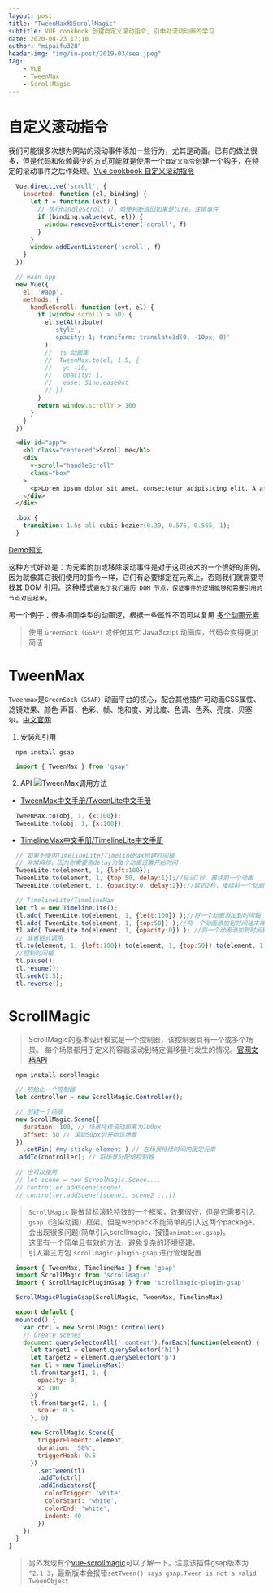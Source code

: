 ```yaml
---
layout: post
title: "TweenMax和ScrollMagic"
subtitle: VUE cookbook 创建自定义滚动指令, 引申对滚动动画的学习
date: 2020-08-23 17:10
author: "mipaifu328"
header-img: "img/in-post/2019-03/sea.jpeg"
tag: 
    - VUE
    - TweenMax
    - ScrollMagic
---
```


# 自定义滚动指令

我们可能很多次想为网站的滚动事件添加一些行为，尤其是动画。已有的做法很多，但是代码和依赖最少的方式可能就是使用一个`自定义指令`创建一个钩子，在特定的滚动事件之后作处理。[Vue cookbook 自定义滚动指令](https://cn.vuejs.org/v2/cookbook/creating-custom-scroll-directives.html)
``` js
  Vue.directive('scroll', {
    inserted: function (el, binding) {
      let f = function (evt) {
        // 执行handleScroll（），顺便判断返回如果是ture，注销事件
        if (binding.value(evt, el)) {
          window.removeEventListener('scroll', f)
        }
      }
      window.addEventListener('scroll', f)
    }
  })

  // main app
  new Vue({
    el: '#app',
    methods: {
      handleScroll: function (evt, el) {
        if (window.scrollY > 50) {
          el.setAttribute(
            'style',
            'opacity: 1; transform: translate3d(0, -10px, 0)'
          )
          //  js 动画库
          //  TweenMax.to(el, 1.5, {
          //   y: -10,
          //   opacity: 1,
          //   ease: Sine.easeOut
          // })
        }
        return window.scrollY > 100
      }
    }
  })
```
``` html
  <div id="app">
    <h1 class="centered">Scroll me</h1>
    <div
      v-scroll="handleScroll"
      class="box"
    >
      <p>Lorem ipsum dolor sit amet, consectetur adipisicing elit. A atque amet harum aut ab veritatis earum porro praesentium ut corporis. Quasi provident dolorem officia iure fugiat, eius mollitia sequi quisquam.</p>
    </div>
  </div>
```
``` css
  .box {
    transition: 1.5s all cubic-bezier(0.39, 0.575, 0.565, 1);
  }
```

[Demo预览](https://codepen.io/sdras/pen/983220ed949ac670dff96bdcaf9d3338)

这种方式好处是：为元素附加或移除滚动事件是对于这项技术的一个很好的用例，因为就像其它我们使用的指令一样，它们有必要绑定在元素上，否则我们就需要寻找其 DOM 引用。这种模式`避免了我们遍历 DOM 节点，保证事件的逻辑能够和需要引用的节点对应起来`。  

另一个例子：很多相同类型的动画逻，根据一些属性不同可以复用 [多个动画元素](https://codepen.io/sdras/pen/NyQRXO)

> 使用 `GreenSock (GSAP)` 或任何其它 JavaScript 动画库，代码会变得更加简洁

# TweenMax
`Tweenmax`是`GreenSock（GSAP）`动画平台的核心，配合其他插件可动画CSS属性、滤镜效果、颜色 声音、色彩、帧、饱和度、对比度、色调、色系、亮度、贝塞尔。[中文官网](https://www.tweenmax.com.cn/)

1. 安装和引用  
  ``` shell
    npm install gsap
  ```
  ``` js
    import { TweenMax } from 'gsap'
  ```
2. API 
  ![TweenMax调用方法](https://www.tweenmax.com.cn/templets/default/images/tweenmax-started-01.png)  
  - [TweenMax中文手册/TweenLite中文手册](https://www.tweenmax.com.cn/api/tweenmax/)   
  ``` js
    TweenMax.to(obj, 1, {x:100});
    TweenLite.to(obj, 1, {x:100});
  ```  
  - [TimelineMax中文手册/TimelineLite中文手册](https://www.tweenmax.com.cn/api/timelinemax/)  
  ``` js
    // 如果不使用TimelineLite/TimelineMax创建时间轴
    // 非常麻烦，因为你需要用delay为每个动画设置开始时间
    TweenLite.to(element, 1, {left:100});
    TweenLite.to(element, 1, {top:50, delay:1});//延迟1秒，接续前一个动画
    TweenLite.to(element, 1, {opacity:0, delay:2});//延迟2秒，接续前一个动画
  ```
  ``` js
    // TimelineLite/TimelineMax
    let tl = new TimelineLite();
    tl.add( TweenLite.to(element, 1, {left:100}) );//将一个动画添加到时间轴
    tl.add( TweenLite.to(element, 1, {top:50}) );//将一个动画添加到时间轴末端，即与前一个动画接续
    tl.add( TweenLite.to(element, 1, {opacity:0}) ); //将一个动画添加到时间轴末端，即与前一个动画接续
    // 或者链式调用
    tl.to(element, 1, {left:100}).to(element, 1, {top:50}).to(element, 1, {opacity:0});
    //控制时间轴
    tl.pause();
    tl.resume();
    tl.seek(1.5);
    tl.reverse();
  ```

# ScrollMagic

> ScrollMagic的基本设计模式是一个控制器，该控制器具有一个或多个场景。
每个场景都用于定义将容器滚动到特定偏移量时发生的情况。[官网文档API](http://scrollmagic.io/docs/index.html)  

``` shell
  npm install scrollmagic
```
``` js
  // 初始化一个控制器
  let controller = new ScrollMagic.Controller();

  // 创建一个场景
  new ScrollMagic.Scene({
    duration: 100, // 场景持续滚动距离为100px
    offset: 50 // 滚动50px后开始该场景
  })
	.setPin('#my-sticky-element') // 在场景持续时间内固定元素
  .addTo(controller); // 将场景分配给控制器
  
  // 也可以使用
  // let scene = new ScroolMagic.Scene....
  // controller.addScene(scene);
  // controller.addScene([scene1, scene2 ...])
```

> `ScrollMagic` 是做鼠标滚轮特效的一个框架，效果很好，但是它需要引入 `gsap`（渲染动画）框架。但是webpack不能简单的引入这两个package。会出现很多问题(简单引入scrollmagic，报错`animation.gsap`)。  
这里有一个简单且有效的方法，避免复杂的环境搭建。  
引入第三方包 `scrollmagic-plugin-gsap` 进行管理配置

``` js
  import { TweenMax, TimelineMax } from 'gsap'
  import ScrollMagic from 'scrollmagic'
  import { ScrollMagicPluginGsap } from 'scrollmagic-plugin-gsap'

  ScrollMagicPluginGsap(ScrollMagic, TweenMax, TimelineMax)

  export default {
  mounted() {
    var ctrl = new ScrollMagic.Controller()
    // Create scenes
    document.querySelectorAll('.content').forEach(function(element) {
      let target1 = element.querySelector('h1')
      let target2 = element.querySelector('p')
      var tl = new TimelineMax()
      tl.from(target1, 1, {
        opacity: 0,
        x: 100
      })
      tl.from(target2, 1, {
        scale: 0.5
      }, 0)

      new ScrollMagic.Scene({
        triggerElement: element,
        duration: '50%',
        triggerHook: 0.5
      })
        .setTween(tl)
        .addTo(ctrl)
        .addIndicators({
          colorTrigger: 'white',
          colorStart: 'white',
          colorEnd: 'white',
          indent: 40
        })
    })
  }
}
```

> 另外发现有个[vue-scrollmagic](https://github.com/magr0s/vue-scrollmagic/#Documentation)可以了解一下。注意该插件gsap版本为`^2.1.3`，最新版本会报错`setTween() says gsap.Tween is not a valid TweenObject`
  
